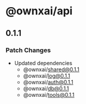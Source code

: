 # @ownxai/api

## 0.1.1

### Patch Changes

- Updated dependencies
  - @ownxai/shared@0.1.1
  - @ownxai/log@0.1.1
  - @ownxai/auth@0.1.1
  - @ownxai/db@0.1.1
  - @ownxai/tools@0.1.1
